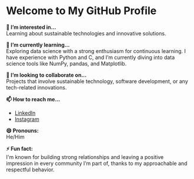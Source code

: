# Welcome to My GitHub Profile

**👀 I’m interested in...**  
Learning about sustainable technologies and innovative solutions.

**🌱 I’m currently learning...**  
Exploring data science with a strong enthusiasm for continuous learning. I have experience with Python and C, and I’m currently diving into data science tools like NumPy, pandas, and Matplotlib.


**💞️ I’m looking to collaborate on...**  
Projects that involve sustainable technology, software development, or any tech-related innovations.

**📫 How to reach me...**  
- [LinkedIn](https://www.linkedin.com/in/nagaraj-gatla-a0277a246)  
- [Instagram](https://www.instagram.com/nagaraju_1305)

**😄 Pronouns:**  
He/Him

**⚡ Fun fact:**  
I'm known for building strong relationships and leaving a positive impression in every community I’m part of, thanks to my approachable and respectful behavior.

